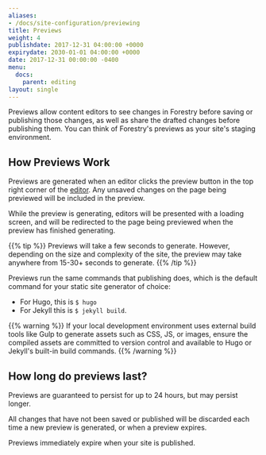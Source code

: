 ```yaml
---
aliases:
- /docs/site-configuration/previewing
title: Previews
weight: 4
publishdate: 2017-12-31 04:00:00 +0000
expirydate: 2030-01-01 04:00:00 +0000
date: 2017-12-31 00:00:00 -0400
menu:
  docs:
    parent: editing
layout: single
---
```

Previews allow content editors to see changes in Forestry before saving or publishing those changes, as well as share the drafted changes before publishing them. You can think of Forestry's previews as your site's staging environment.

## How Previews Work
Previews are generated when an editor clicks the preview button in the top right corner of the [editor](/docs/editing/markdown-editor/). Any unsaved changes on the page being previewed will be included in the preview.

While the preview is generating, editors will be presented with a loading screen, and will be redirected to the page being previewed when the preview has finished generating.

{{% tip %}}
Previews will take a few seconds to generate. However, depending on the size and complexity of the site, the preview may take anywhere from 15-30+ seconds to generate.
{{% /tip %}}

Previews run the same commands that publishing does, which is the default command for your static site generator of choice:

* For Hugo, this is `$ hugo`
* For Jekyll this is `$ jekyll build`.

{{% warning %}}
If your local development environment uses external build tools like Gulp to generate assets such as CSS, JS, or images, ensure the compiled assets are committed to version control and available to Hugo or Jekyll's built-in build commands.
{{% /warning %}}

## How long do previews last?
Previews are guaranteed to persist for up to 24 hours, but may persist longer. 

All changes that have not been saved or published will be discarded each time a new preview is generated, or when a preview expires.

Previews immediately expire when your site is published.